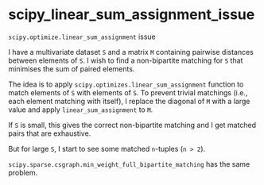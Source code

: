 # scipy_linear_sum_assignment_issue
`scipy.optimize.linear_sum_assignment` issue

I have a multivariate dataset `S` and a matrix `M` containing pairwise distances between elements of `S`. I wish to find a non-bipartite matching for `S` that minimises the sum of paired elements. 

The idea is to apply `scipy.optimizes.linear_sum_assignment` function to match elements of `S` with elements of `S`. To prevent trivial matchings (i.e., each element matching with itself), I replace the diagonal of `M` with a large value and apply `linear_sum_assignment` to `M`. 

If `S` is small, this gives the correct non-bipartite matching and I get matched pairs that are exhaustive. 

But for large `S`, I start to see some matched `n`-tuples (`n > 2`).

`scipy.sparse.csgraph.min_weight_full_bipartite_matching` has the same problem.
